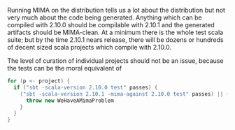 Running MIMA on the distribution tells us a lot about the distribution but not very much about the code being generated. Anything which can be compiled with 2.10.0 should be compilable with 2.10.1 and the generated artifacts should be MIMA-clean. At a minimum there is the whole test scala suite; but by the time 2.10.1 nears release, there will be dozens or hundreds of decent sized scala projects which compile with 2.10.0.

The level of curation of individual projects should not be an issue, because the tests can be the moral equivalent of
```scala
for (p <- project) {
  if ("sbt -scala-version 2.10.0 test" passes) {
    ("sbt -scala-version 2.10.1 -mima-against 2.10.0 test" passes) || {
      throw new WeHaveAMimaProblem
    }
  }
}
```
